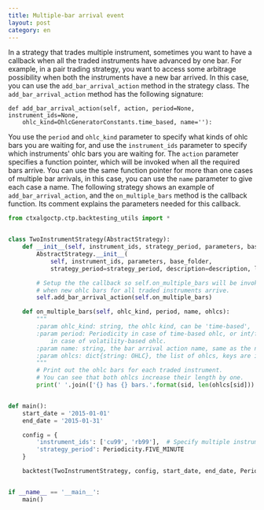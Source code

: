 ```yaml
---
title: Multiple-bar arrival event
layout: post
category: en
---
```


In a strategy that trades multiple instrument, sometimes you want to have a callback when all the traded instruments
have advanced by one bar. For example, in a pair trading strategy, you want to access some arbitrage possibility when
both the instruments have a new bar arrived. In this case, you can use the `add_bar_arrival_action` method in the
strategy class.
The `add_bar_arrival_action` method has the following signature:
```
def add_bar_arrival_action(self, action, period=None, instrument_ids=None,
    ohlc_kind=OhlcGeneratorConstants.time_based, name=''):
```
You use the `period` and `ohlc_kind` parameter to specify what kinds of ohlc bars you are waiting for, and use the
`instrument_ids` parameter to specify which instruments' ohlc bars you are waiting for. The `action` parameter
specifies a function pointer, which will be invoked when all the required bars arrive. You can use the same
function pointer for more than one cases of multiple bar arrivals, in this case, you can use the `name` parameter
to give each case a name.
The following strategy shows an example of `add_bar_arrival_action`, and the `on_multiple_bars` method is the
callback function. Its comment explains the parameters needed for this callback.

```python
from ctxalgoctp.ctp.backtesting_utils import *


class TwoInstrumentStrategy(AbstractStrategy):
    def __init__(self, instrument_ids, strategy_period, parameters, base_folder, description, logger=None):
        AbstractStrategy.__init__(
            self, instrument_ids, parameters, base_folder,
            strategy_period=strategy_period, description=description, logger=logger)

        # Setup the the callback so self.on_multiple_bars will be invoked every time
        # when new ohlc bars for all traded instruments arrive.
        self.add_bar_arrival_action(self.on_multiple_bars)

    def on_multiple_bars(self, ohlc_kind, period, name, ohlcs):
        """
        :param ohlc_kind: string, the ohlc kind, can be 'time-based', 'volatility-based'.
        :param period: Periodicity in case of time-based ohlc, or int/float as volatility threshold
            in case of volatility-based ohlc.
        :param name: string, the bar arrival action name, same as the name parameter specified here.
        :param ohlcs: dict{string: OHLC}, the list of ohlcs, keys are instrument ids, values are the ohlc objects.
        """
        # Print out the ohlc bars for each traded instrument.
        # You can see that both ohlcs increase their length by one.
        print(' '.join(['{} has {} bars.'.format(sid, len(ohlcs[sid])) for sid in ohlcs]))


def main():
    start_date = '2015-01-01'
    end_date = '2015-01-31'

    config = {
        'instrument_ids': ['cu99', 'rb99'],  # Specify multiple instrument ids to trade.
        'strategy_period': Periodicity.FIVE_MINUTE
    }

    backtest(TwoInstrumentStrategy, config, start_date, end_date, Periodicity.ONE_MINUTE)


if __name__ == '__main__':
    main()


```
